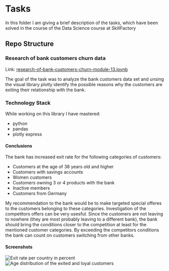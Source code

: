 # Tasks
In this folder I am giving a brief description of the tasks, which have been solved in the course of the Data Science course at SkillFactory

## Repo Structure
### Research of bank customers churn data
Link: [research-of-bank-customers-churn-module-13.ipynb](https://github.com/helios12/DataScienceProjects/blob/main/tasks/research-of-bank-customers-churn-module-13.ipynb)

The goal of the task was to analyze the bank customers data set and unsing the visual library plotly identify the possible reasons why the customers are exiting their relationship with the bank. 

### Technology Stack
While working on this library I have mastered:

* python
* pandas
* plotly express
#### Conclusions
The bank has increased exit rate for the following categories of customers:
* Customers at the age of 38 years old and higher
* Customers with savings accounts
* Women customers
* Customers owning 3 or 4 products with the bank
* Inactive members
* Customers from Germany

My recommendation to the bank would be to make targeted special offeres to the customers belonging to these categories. Investigation of the competitors offers can be very usesful. Since the customers are not leaving to nowhere (they are most probably leaving to a different bank), the bank should bring the conditions closer to the competition at least for the mentioned customer categories. By exceeding the competitors conditions the bank can count on customers switching from other banks.
#### Screenshots
![Exit rate per country in percent](https://i.imgur.com/T2d0FDT.png) ![Age distribution of the exited and loyal customers](https://i.imgur.com/1EBYyb6.png)
